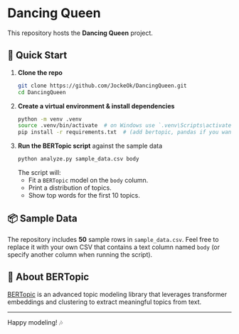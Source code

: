 # Dancing Queen

This repository hosts the **Dancing Queen** project.

## 🚀 Quick Start

1. **Clone the repo**
   ```bash
   git clone https://github.com/JockeOk/DancingQueen.git
   cd DancingQueen
   ```
2. **Create a virtual environment & install dependencies**
   ```bash
   python -m venv .venv
   source .venv/bin/activate  # on Windows use `.venv\Scripts\activate`
   pip install -r requirements.txt  # (add bertopic, pandas if you want)
   ```
3. **Run the BERTopic script** against the sample data
   ```bash
   python analyze.py sample_data.csv body
   ```
   The script will:
   * Fit a `BERTopic` model on the `body` column.
   * Print a distribution of topics.
   * Show top words for the first 10 topics.

## 📦 Sample Data

The repository includes **50** sample rows in `sample_data.csv`. Feel free to replace it with your own CSV that contains a text column named `body` (or specify another column when running the script).

## 🧠 About BERTopic

[BERTopic](https://maartengr.github.io/BERTopic/) is an advanced topic modeling library that leverages transformer embeddings and clustering to extract meaningful topics from text.

---

Happy modeling! 🎶